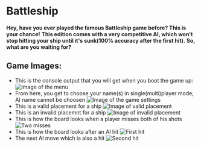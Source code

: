 # Battleship
**Hey, have you ever played the famous Battleship game before? This is your chance!**
**This edition comes with a very competitive AI, which won't stop hitting your ship until it's sunk(100% accuracy after the first hit).**
**So, what are you waiting for?**

## Game Images:
* This is the console output that you will get when you boot the game up:
![Image of the menu](https://github.com/911-Albu-Alex/Battleship/blob/main/.idea/images/menu.png)
* From here, you get to choose your name(s) in single(multi)player mode; AI name cannot be choosen
![Image of the game settings](https://github.com/911-Albu-Alex/Battleship/blob/main/.idea/images/game_settings.png)
* This is a valid placement for a ship
![Image of valid placement](https://github.com/911-Albu-Alex/Battleship/blob/main/.idea/images/valid_move.png)
* This is an invalid placemnt for a ship
![Image of invalid placement](https://github.com/911-Albu-Alex/Battleship/blob/main/.idea/images/invalid_move.png)
* This is how the board looks when a player misses both of his shots
![Two misses](https://github.com/911-Albu-Alex/Battleship/blob/main/.idea/images/two_misses_player.png)
* This is how the board looks after an AI hit
![First hit](https://github.com/911-Albu-Alex/Battleship/blob/main/.idea/images/one_AI_hit.png)
* The next AI move which is also a hit
![Second hit](https://github.com/911-Albu-Alex/Battleship/blob/main/.idea/images/two_AI_hits.png)

